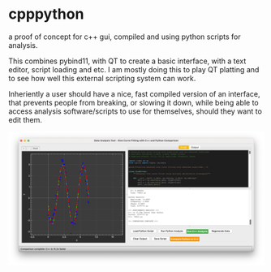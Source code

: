 # cpppython
a proof of concept for c++ gui, compiled and using python scripts for analysis.

This combines pybind11, with QT to create a basic interface, with a text editor, script loading and etc. I am mostly doing this to play QT platting and to see how well this external scripting system can work. 

Inheriently a user should have a nice, fast compiled version of an interface, that prevents people from breaking, or slowing it down, while being able to access analysis software/scripts to use for themselves, should they want to edit them.



![image description](image.png)
